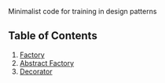 Minimalist code for training in design patterns

## Table of Contents
1. [Factory](src/factory/README.md)
2. [Abstract Factory](src/abstract-factory/README.md)
3. [Decorator](src/decorator/README.md)